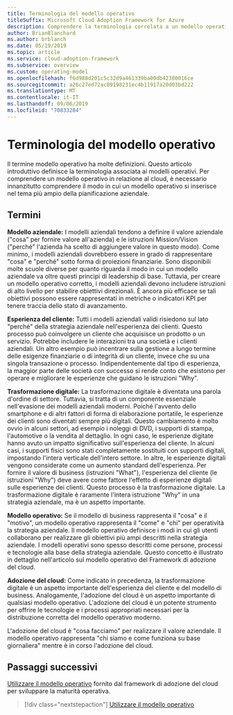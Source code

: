 ```yaml
---
title: Terminologia del modello operativo
titleSuffix: Microsoft Cloud Adoption Framework for Azure
description: Comprendere la terminologia correlata a un modello operativo.
author: BrianBlanchard
ms.author: brblanch
ms.date: 05/19/2019
ms.topic: article
ms.service: cloud-adoption-framework
ms.subservice: overview
ms.custom: operating-model
ms.openlocfilehash: f6d988d201c5c32d9a461339ba00db42380016ce
ms.sourcegitcommit: a26c27ed72ac89198231ec4b11917a20d03bd222
ms.translationtype: MT
ms.contentlocale: it-IT
ms.lasthandoff: 09/06/2019
ms.locfileid: "70833284"
---
```

# <a name="operating-model-terminology"></a>Terminologia del modello operativo

Il termine modello operativo ha molte definizioni. Questo articolo introduttivo definisce la terminologia associata ai modelli operativi. Per comprendere un modello operativo in relazione al cloud, è necessario innanzitutto comprendere il modo in cui un modello operativo si inserisce nel tema più ampio della pianificazione aziendale.

## <a name="terms"></a>Termini

**Modello aziendale:** I modelli aziendali tendono a definire il valore aziendale ("cosa" per fornire valore all'azienda) e le istruzioni Mission/Vision ("perché" l'azienda ha scelto di aggiungere valore in questo modo). Come minimo, i modelli aziendali dovrebbero essere in grado di rappresentare "cosa" e "perché" sotto forma di proiezioni finanziarie. Sono disponibili molte scuole diverse per quanto riguarda il modo in cui un modello aziendale va oltre questi principi di leadership di base. Tuttavia, per creare un modello operativo corretto, i modelli aziendali devono includere istruzioni di alto livello per stabilire obiettivi direzionali. È ancora più efficace se tali obiettivi possono essere rappresentati in metriche o indicatori KPI per tenere traccia dello stato di avanzamento.

**Esperienza del cliente:** Tutti i modelli aziendali validi risiedono sul lato "perché" della strategia aziendale nell'esperienza dei clienti. Questo processo può coinvolgere un cliente che acquisisce un prodotto o un servizio. Potrebbe includere le interazioni tra una società e i clienti aziendali. Un altro esempio può incentrare sulla gestione a lungo termine delle esigenze finanziarie o di integrità di un cliente, invece che su una singola transazione o processo. Indipendentemente dal tipo di esperienza, la maggior parte delle società con successo si rende conto che esistono per operare e migliorare le esperienze che guidano le istruzioni "Why".

**Trasformazione digitale:** La trasformazione digitale è diventata una parola d'ordine di settore. Tuttavia, si tratta di un componente essenziale nell'evasione dei modelli aziendali moderni. Poiché l'avvento dello smartphone e di altri fattori di forma di elaborazione portatile, le esperienze dei clienti sono diventati sempre più digitali. Questo cambiamento è molto ovvio in alcuni settori, ad esempio i noleggi di DVD, i supporti di stampa, l'automotive o la vendita al dettaglio. In ogni caso, le esperienze digitate hanno avuto un impatto significativo sull'esperienza del cliente. In alcuni casi, i supporti fisici sono stati completamente sostituiti con supporti digitali, impostando l'intera verticale dell'intero settore. In altre, le esperienze digitali vengono considerate come un aumento standard dell'esperienza. Per fornire il valore di business (istruzioni "What"), l'esperienza del cliente (le istruzioni "Why") deve avere come fattore l'effetto di esperienze digitali sulle esperienze dei clienti. Questo processo è la trasformazione digitale. La trasformazione digitale è raramente l'intera istruzione "Why" in una strategia aziendale, ma è un aspetto importante.

**Modello operativo:** Se il modello di business rappresenta il "cosa" e il "motivo", un modello operativo rappresenta il "come" e "chi" per operatività la strategia aziendale. Il modello operativo definisce i modi in cui gli utenti collaborano per realizzare gli obiettivi più ampi descritti nella strategia aziendale. I modelli operativi sono spesso descritti come persone, processi e tecnologie alla base della strategia aziendale. Questo concetto è illustrato in dettaglio nell'articolo sul modello operativo del Framework di adozione del cloud.

**Adozione del cloud:** Come indicato in precedenza, la trasformazione digitale è un aspetto importante dell'esperienza del cliente e del modello di business. Analogamente, l'adozione del cloud è un aspetto importante di qualsiasi modello operativo. L'adozione del cloud è un potente strumento per offrire le tecnologie e i processi appropriati necessari per la distribuzione corretta del modello operativo moderno.

L'adozione del cloud è "cosa facciamo" per realizzare il valore aziendale. Il modello operativo rappresenta "chi siamo e come funziona su base giornaliera" mentre è in corso l'adozione del cloud.

## <a name="next-steps"></a>Passaggi successivi

[Utilizzare il modello operativo](./index.md) fornito dal framework di adozione del cloud per sviluppare la maturità operativa.

> [!div class="nextstepaction"]
> [Utilizzare il modello operativo](./index.md)
